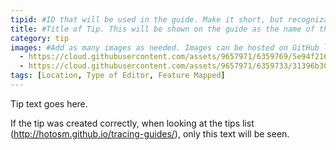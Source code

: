 ```yaml
---
tipid: #ID that will be used in the guide. Make it short, but recognizable.
title: #Title of Tip. This will be shown on the guide as the name of the tip.
category: tip
images: #Add as many images as needed. Images can be hosted on GitHub like below or a third party site like Flickr or Imgur.
  - https://cloud.githubusercontent.com/assets/9657971/6359769/5e94f216-bc43-11e4-8bf3-11fa9306acae.gif
  - https://cloud.githubusercontent.com/assets/9657971/6359733/31396b30-bc43-11e4-8780-c661dfc96d7c.png
tags: [Location, Type of Editor, Feature Mapped]
---
```


Tip text goes here. 

If the tip was created correctly, when looking at the tips list (http://hotosm.github.io/tracing-guides/), only this text will be seen.
